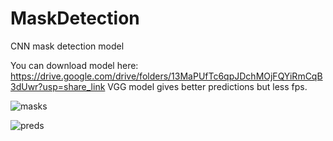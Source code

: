 # MaskDetection
CNN mask detection model

You can download model here: https://drive.google.com/drive/folders/13MaPUfTc6qpJDchMOjFQYiRmCqB3dUwr?usp=share_link
VGG model gives better predictions but less fps.

![masks](https://user-images.githubusercontent.com/73878161/198726973-9e405914-af38-41e9-89a5-202d552c8574.gif)

![preds](https://user-images.githubusercontent.com/73878161/198852616-1eb5a629-380d-4bcb-ab48-7a31a580f536.jpg)
